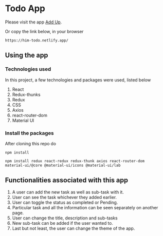 # Todo App

Please visit the app [Add Up](https://addupbyrajat.netlify.app/).

Or copy the link below, in your browser
```
https://him-todo.netlify.app/
```

## Using the app
### Technologies used

In this project, a few technologies and packages were used, listed below
1. React 
2. Redux-thunks
3. Redux
4. CSS
5. Axios
6. react-router-dom
7. Material UI

### Install the packages
After cloning this repo do
```
npm install
```
```
npm install redux react-redux redux-thunk axios react-router-dom material-ui/@core @material-ui/icons @material-ui/lab
```

## Functionalities associated with this app
1. A user can add the new task as well as sub-task with it. 
2. User can see the task whichever they added earlier.
3. User can toggle the status as completed or Pending.
4. Particular task and all the information can be seen separately on another page.
5. User can change the title, description and sub-tasks
6. New sub-task can be added if the user wanted to.
7. Last but not least, the user can change the theme of the app.
